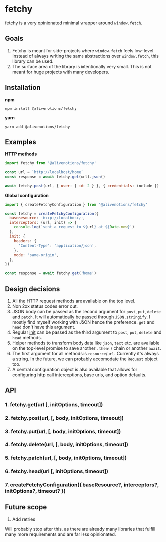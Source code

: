 # fetchy

fetchy is a very opinionated minimal wrapper around `window.fetch`.

## Goals

1. Fetchy is meant for side-projects where `window.fetch` feels low-level. Instead of always writing the same abstractions over `window.fetch`, this library can be used.
2. The surface area of the library is intentionally very small. This is not meant for huge projects with many developers.

## Installation

**npm**

```
npm install @alivenotions/fetchy
```

**yarn**

```
yarn add @alivenotions/fetchy
```

## Examples

**HTTP methods**

```javascript
import fetchy from '@alivenotions/fetchy'

const url = `http://localhost/home`
const response = await fetchy.get(url).json()

await fetchy.post(url, { user: { id: 2 } }, { credentials: include })
```

**Global configuration**

```javascript
import { createFetchyConfiguration } from '@alivenotions/fetchy'

const fetchy = createFetchyConfiguration({
  baseResource: 'http://localhost/',
  interceptors: (url, init) => {
    console.log(`sent a request to ${url} at ${Date.now}`)
  },
  init: {
    headers: {
      'Content-Type': 'application/json',
    },
    mode: 'same-origin',
  },
})

const response = await fetchy.get('home')
```

## Design decisions

1. All the HTTP request methods are available on the top level.
2. Non 2xx status codes error out.
3. JSON body can be passed as the second argument for `post`, `put`, `delete` and `patch`. It will automatically be passed through `JSON.stringify`. I mostly find myself working with JSON hence the preference. `get` and `head` don't have this argument.
4. Regular [init](https://developer.mozilla.org/en-US/docs/Web/API/WindowOrWorkerGlobalScope/fetch) can be passed as the third argument to `post`, `put`, `delete` and `head` methods.
5. Helper methods to transform body data like `json`, `text` etc. are available on the top-level promise to save another `.then()` chain or another `await`.
6. The first argument for all methods is `resource`/`url`. Currently it's always a string. In the future, we can probably accomodate the `Request` object too.
7. A central configuration object is also available that allows for configuring http call interceptions, base urls, and option defaults.

## API

### 1. fetchy.get(url [, initOptions, timeout])

### 2. fetchy.post(url, [, body, initOptions, timeout])

### 3. fetchy.put(url, [, body, initOptions, timeout])

### 4. fetchy.delete(url, [, body, initOptions, timeout])

### 5. fetchy.patch(url, [, body, initOptions, timeout])

### 6. fetchy.head(url [, initOptions, timeout])

### 7. createFetchyConfiguration({ baseResource?, interceptors?, initOptions?, timeout? })

## Future scope

1. Add retries

Will probably stop after this, as there are already many libraries that fulfill many more requirements and are far less opinionated.
